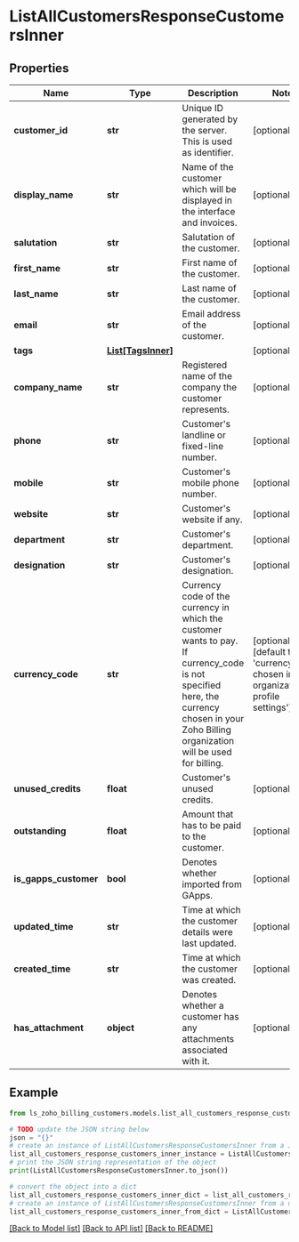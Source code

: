 # ListAllCustomersResponseCustomersInner


## Properties

Name | Type | Description | Notes
------------ | ------------- | ------------- | -------------
**customer_id** | **str** | Unique ID generated by the server. This is used as identifier. | [optional] 
**display_name** | **str** | Name of the customer which will be displayed in the interface and invoices. | [optional] 
**salutation** | **str** | Salutation of the customer. | [optional] 
**first_name** | **str** | First name of the customer. | [optional] 
**last_name** | **str** | Last name of the customer. | [optional] 
**email** | **str** | Email address of the customer. | [optional] 
**tags** | [**List[TagsInner]**](TagsInner.md) |  | [optional] 
**company_name** | **str** | Registered name of the company the customer represents. | [optional] 
**phone** | **str** | Customer&#39;s landline or fixed-line number. | [optional] 
**mobile** | **str** | Customer&#39;s mobile phone number. | [optional] 
**website** | **str** | Customer&#39;s website if any. | [optional] 
**department** | **str** | Customer&#39;s department. | [optional] 
**designation** | **str** | Customer&#39;s designation. | [optional] 
**currency_code** | **str** | Currency code of the currency in which the customer wants to pay. If currency_code is not specified here, the currency chosen in your Zoho Billing organization will be used for billing. | [optional] [default to 'currency_code chosen in organization profile settings']
**unused_credits** | **float** | Customer&#39;s unused credits. | [optional] 
**outstanding** | **float** | Amount that has to be paid to the customer. | [optional] 
**is_gapps_customer** | **bool** | Denotes whether imported from GApps. | [optional] 
**updated_time** | **str** | Time at which the customer details were last updated. | [optional] 
**created_time** | **str** | Time at which the customer was created. | [optional] 
**has_attachment** | **object** | Denotes whether a customer has any attachments associated with it. | [optional] 

## Example

```python
from ls_zoho_billing_customers.models.list_all_customers_response_customers_inner import ListAllCustomersResponseCustomersInner

# TODO update the JSON string below
json = "{}"
# create an instance of ListAllCustomersResponseCustomersInner from a JSON string
list_all_customers_response_customers_inner_instance = ListAllCustomersResponseCustomersInner.from_json(json)
# print the JSON string representation of the object
print(ListAllCustomersResponseCustomersInner.to_json())

# convert the object into a dict
list_all_customers_response_customers_inner_dict = list_all_customers_response_customers_inner_instance.to_dict()
# create an instance of ListAllCustomersResponseCustomersInner from a dict
list_all_customers_response_customers_inner_from_dict = ListAllCustomersResponseCustomersInner.from_dict(list_all_customers_response_customers_inner_dict)
```
[[Back to Model list]](../README.md#documentation-for-models) [[Back to API list]](../README.md#documentation-for-api-endpoints) [[Back to README]](../README.md)


